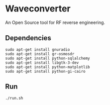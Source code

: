 # Waveconverter
An Open Source tool for RF reverse engineering.

## Dependencies
```
sudo apt-get install gnuradio
sudo apt-get install gr-osmosdr
sudo apt-get install python-sqlalchemy
sudo apt-get install libgtk-3-dev
sudo apt-get install python-matplotlib
sudo apt-get install python-gi-cairo
```

## Run
```
./run.sh
```
